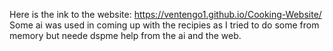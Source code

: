 Here is the ink to the website: https://ventengo1.github.io/Cooking-Website/
Some ai was used in coming up with the recipies as I tried to do some from memory but neede dspme help from the ai and the web.
